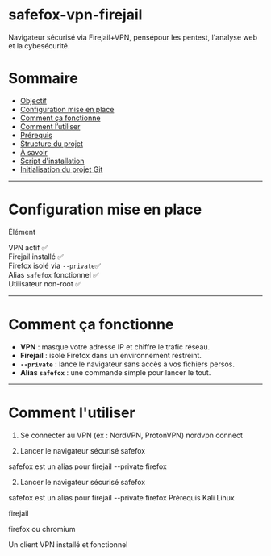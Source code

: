 # safefox-vpn-firejail
Navigateur sécurisé via Firejail+VPN, pensépour les pentest, l'analyse web et la cybesécurité.

# Sommaire
- [Objectif](#-objectif)
- [Configuration mise en place](#️-configuration-mise-en-place)
- [Comment ça fonctionne](#-comment-ça-fonctionne)
- [Comment l’utiliser](#-comment-lutiliser)
- [Prérequis](#-prérequis)
- [Structure du projet](#-structure-du-projet)
- [À savoir](#-à-savoir)
- [Script d'installation](#-script-dinstallation)
- [Initialisation du projet Git](#-initialisation-du-projet-git)

___

# Configuration mise en place

  Élément                            
 
 VPN actif  ✅          
 Firejail installé ✅          
 Firefox isolé via `--private`✅          
 Alias `safefox` fonctionnel ✅          
  Utilisateur non-root ✅    


---

#  Comment ça fonctionne

- **VPN** : masque votre adresse IP et chiffre le trafic réseau.
- **Firejail** : isole Firefox dans un environnement restreint.
- **`--private`** : lance le navigateur sans accès à vos fichiers persos.
- **Alias `safefox`** : une commande simple pour lancer le tout.

---

# Comment l'utiliser

 1. Se connecter au VPN (ex : NordVPN, ProtonVPN)
nordvpn connect

2. Lancer le navigateur sécurisé
safefox

safefox est un alias pour firejail --private firefox

2. Lancer le navigateur sécurisé
safefox

safefox est un alias pour firejail --private firefox
Prérequis
Kali Linux

firejail

firefox ou chromium

Un client VPN installé et fonctionnel




  


